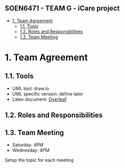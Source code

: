 SOEN6471 - TEAM G - iCare project
---

<!-- TOC -->

- [1. Team Agreement](#1-team-agreement)
    - [1.1. Tools](#11-tools)
    - [1.2. Roles and Responsibilities](#12-roles-and-responsibilities)
    - [1.3. Team Meeting](#13-team-meeting)

<!-- /TOC -->

# 1. Team Agreement
<a id="markdown-Team%20Agreement" name="Team%20Agreement"></a>

## 1.1. Tools
<a id="markdown-Tools" name="Tools"></a>

* UML tool: draw.io
* UML specific version: define later
* Latex document: [Overleaf](https://www.overleaf.com/project/5ebc50fe232e7c0001a26413)

## 1.2. Roles and Responsibilities
<a id="markdown-Roles%20and%20Responsibilities" name="Roles%20and%20Responsibilities"></a>



## 1.3. Team Meeting
<a id="markdown-Team%20Meeting" name="Team%20Meeting"></a>

* Saturday: 4PM
* Wednesday: 4PM

Setup the topic for each meeting